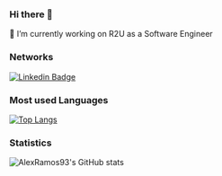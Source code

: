 ### Hi there 👋

🔭 I’m currently working on R2U as a Software Engineer
<!--
**AlexRamos93/AlexRamos93** is a ✨ _special_ ✨ repository because its `README.md` (this file) appears on your GitHub profile.

Here are some ideas to get you started:


- 🌱 I’m currently learning ...
- 👯 I’m looking to collaborate on ...
- 🤔 I’m looking for help with ...
- 💬 Ask me about ...
- 📫 How to reach me: ...
- 😄 Pronouns: ...
- ⚡ Fun fact: ...
-->

### Networks
[![Linkedin Badge](	https://img.shields.io/badge/LinkedIn-0077B5?style=for-the-badge&logo=linkedin&logoColor=white&link=https://www.linkedin.com/in/alexandre-ramos-santana/)](https://www.linkedin.com/in/alexandre-ramos-santana/)

### Most used Languages 
[![Top Langs](https://github-readme-stats.vercel.app/api/top-langs/?username=AlexRamoss93&layout=compact&theme=material-palenight&count_private=true)](https://github.com/anuraghazra/github-readme-stats)

### Statistics
![AlexRamos93's GitHub stats](https://github-readme-stats.vercel.app/api?username=AlexRamos93&count_private=true&show_icons=true&theme=material-palenight )
